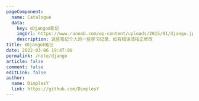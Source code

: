 ```yaml
---
pageComponent: 
  name: Catalogue
  data: 
    key: 《Django》笔记
    imgUrl: https://www.runoob.com/wp-content/uploads/2015/01/django.jpg
    description: 这些笔记个人的一些学习记录，如有错误请指正修改
title: 《Django》笔记
date: 2022-03-06 19:47:00
permalink: /note/django
article: false
comment: false
editLink: false
author: 
  name: DimplesY
  link: https://github.com/DimplesY
---
```


